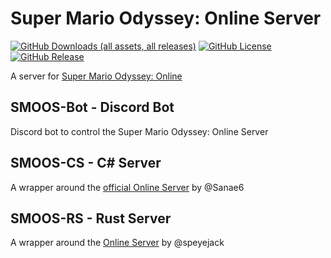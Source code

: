 # Super Mario Odyssey: Online Server
[![GitHub Downloads (all assets, all releases)](https://img.shields.io/github/downloads/SchweGELBin/smoos/total)](https://github.com/SchweGELBin/smoos/releases)
[![GitHub License](https://img.shields.io/github/license/SchweGELBin/smoos)](../LICENSE.md)
[![GitHub Release](https://img.shields.io/github/v/release/SchweGELBin/smoos)](https://github.com/SchweGELBin/smoos/releases/latest)

A server for [Super Mario Odyssey: Online](https://github.com/CraftyBoss/SuperMarioOdysseyOnline)

## SMOOS-Bot - Discord Bot
Discord bot to control the Super Mario Odyssey: Online Server

## SMOOS-CS - C# Server
A wrapper around the [official Online Server](https://github.com/Sanae6/SmoOnlineServer) by @Sanae6

## SMOOS-RS - Rust Server
A wrapper around the [Online Server](https://github.com/speyejack/smo-multi-rs) by @speyejack
